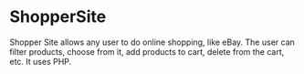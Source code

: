 # ShopperSite

Shopper Site allows any user to do online shopping, like eBay. The user can filter products, choose from it, add products to cart, delete from the cart, etc. It uses PHP.

